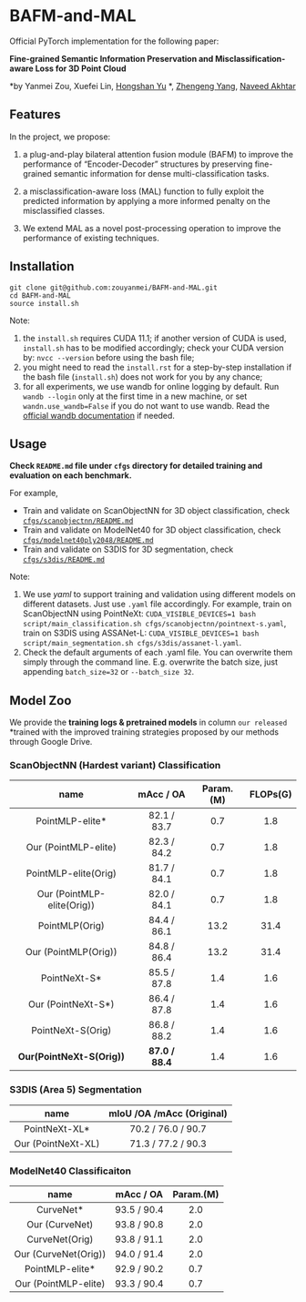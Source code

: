 # BAFM-and-MAL
Official PyTorch implementation for the following paper:

**Fine-grained Semantic Information Preservation and Misclassification-aware Loss for 3D Point Cloud**

*by Yanmei Zou, Xuefei Lin, [Hongshan Yu](http://eeit.hnu.edu.cn/info/1289/4535.htm) *, [Zhengeng Yang](https://gsy.hunnu.edu.cn/info/1071/3537.htm), [Naveed Akhtar](https://findanexpert.unimelb.edu.au/profile/1050019-naveed-akhtar)

## Features
In the project, we propose:
1. a plug-and-play bilateral attention fusion module (BAFM) to improve the performance of “Encoder-Decoder” structures by preserving fine-grained semantic information for dense multi-classification tasks.

2. a misclassification-aware loss (MAL) function to fully exploit the predicted information by applying a more informed penalty on the misclassified classes.

3. We extend MAL as a novel post-processing operation to improve the performance of existing techniques.



## Installation

```
git clone git@github.com:zouyanmei/BAFM-and-MAL.git
cd BAFM-and-MAL
source install.sh
```
Note:  

1) the `install.sh` requires CUDA 11.1; if another version of CUDA is used,  `install.sh` has to be modified accordingly; check your CUDA version by: `nvcc --version` before using the bash file;
2) you might need to read the `install.rst` for a step-by-step installation if the bash file (`install.sh`) does not work for you by any chance;
3) for all experiments, we use wandb for online logging by default. Run `wandb --login` only at the first time in a new machine, or set `wandn.use_wandb=False` if you do not want to use wandb. Read the [official wandb documentation](https://docs.wandb.ai/quickstart) if needed.



## Usage 

**Check `README.md` file under `cfgs` directory for detailed training and evaluation on each benchmark.**  

For example, 
* Train and validate on ScanObjectNN for 3D object classification, check [`cfgs/scanobjectnn/README.md`](cfgs/scanobjectnn/README.md)
* Train and validate on ModelNet40 for 3D object classification, check [`cfgs/modelnet40ply2048/README.md`](cfgs/modelnet40ply2048/README.md)
* Train and validate on S3DIS for 3D segmentation, check [`cfgs/s3dis/README.md`](cfgs/s3dis/README.md)

Note:  
1. We use *yaml* to support training and validation using different models on different datasets. Just use `.yaml` file accordingly. For example, train on ScanObjectNN using PointNeXt: `CUDA_VISIBLE_DEVICES=1 bash script/main_classification.sh cfgs/scanobjectnn/pointnext-s.yaml`, train on S3DIS using ASSANet-L: `CUDA_VISIBLE_DEVICES=1 bash script/main_segmentation.sh cfgs/s3dis/assanet-l.yaml`.  
2. Check the default arguments of each .yaml file. You can overwrite them simply through the command line. E.g. overwrite the batch size, just appending `batch_size=32` or `--batch_size 32`.  


## Model Zoo

We provide the **training logs & pretrained models** in column `our released`  *trained with the improved training strategies proposed by our methods through Google Drive. 

### ScanObjectNN (Hardest variant) Classification


|       name           |    mAcc / OA     |                 Param.(M)                  | FLOPs(G)
| :-------------------: | :----------------------------: | :----------------------------------------------------------: | :----------------------------:
| PointMLP-elite*      | 82.1 / 83.7 |                    0.7   |  1.8
| Our (PointMLP-elite) | 82.3 / 84.2                    |   0.7   |  1.8
| PointMLP-elite(Orig) | 81.7  / 84.1  | 0.7 | 1.8
| Our (PointMLP-elite(Orig))        | 82.0 / 84.1 | 0.7 | 1.8
| PointMLP(Orig)     | 84.4 / 86.1  | 13.2  | 31.4
| Our (PointMLP(Orig))  |  84.8 / 86.4 | 13.2 | 31.4           
| PointNeXt-S*  | 85.5 / 87.8  | 1.4 | 1.6     
| Our (PointNeXt-S*)  | 86.4 / 87.8 | 1.4 | 1.6     
| PointNeXt-S(Orig) | 86.8 / 88.2 | 1.4 | 1.6  
| **Our(PointNeXt-S(Orig))** | **87.0 / 88.4** | 1.4 | 1.6




### S3DIS (Area 5) Segmentation

|       name             |    mIoU /OA /mAcc (Original)                 
| :--------------:       | :----------------------------: 
|    	PointNeXt-XL*      |      70.2 / 76.0 / 90.7           
|    	Our (PointNeXt-XL) |      71.3 / 77.2 / 90.3   






### ModelNet40 Classificaiton

|       name           |    mAcc / OA     |                 Param.(M)             
| :-------------------: | :----------------------------: | :----------------------------------------------------------:
| CurveNet*            | 93.5 / 90.4 |2.0
| Our (CurveNet)       | 93.8 / 90.8 | 2.0
| CurveNet(Orig)       | 93.8 / 91.1 | 2.0
| Our (CurveNet(Orig)) | 94.0 / 91.4 | 2.0
| PointMLP-elite*      | 92.9 / 90.2 | 0.7
| Our (PointMLP-elite) | 93.3 / 90.4 | 0.7




